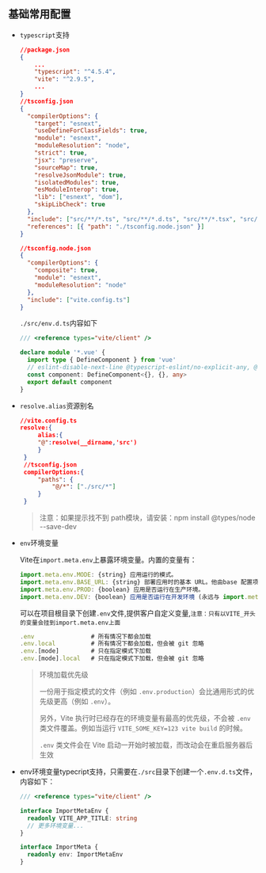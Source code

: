 ## 基础常用配置
 - `typescript`支持
   
   ```json
   //package.json
   {
       ...
       "typescript": "^4.5.4",
       "vite": "^2.9.5",
       ...
   }
   //tsconfig.json
   {
     "compilerOptions": {
       "target": "esnext",
       "useDefineForClassFields": true,
       "module": "esnext",
       "moduleResolution": "node",
       "strict": true,
       "jsx": "preserve",
       "sourceMap": true,
       "resolveJsonModule": true,
       "isolatedModules": true,
       "esModuleInterop": true,
       "lib": ["esnext", "dom"],
       "skipLibCheck": true
     },
     "include": ["src/**/*.ts", "src/**/*.d.ts", "src/**/*.tsx", "src/**/*.vue"],
     "references": [{ "path": "./tsconfig.node.json" }]
   }
   
   //tsconfig.node.json
   {
     "compilerOptions": {
       "composite": true,
       "module": "esnext",
       "moduleResolution": "node"
     },
     "include": ["vite.config.ts"]
   }
   ```
   
   `./src/env.d.ts`内容如下
   
   ```ts
   /// <reference types="vite/client" />
   
   declare module '*.vue' {
     import type { DefineComponent } from 'vue'
     // eslint-disable-next-line @typescript-eslint/no-explicit-any, @typescript-eslint/ban-types
     const component: DefineComponent<{}, {}, any>
     export default component
   }
   ```
   
   
   
 - `resolve.alias`资源别名
   
   ```json
   //vite.config.ts
   resolve:{
        alias:{
        "@":resolve(__dirname,'src')
        }
    }
    //tsconfig.json
    compilerOptions:{
        "paths": {
            "@/*": ["./src/*"]
        }
    }
   ```

   > 注意：如果提示找不到 path模块，请安装：npm install @types/node --save-dev
   
- `env`环境变量

   Vite在`import.meta.env`上暴露环境变量。内置的变量有：
  
  ```js
  import.meta.env.MODE: {string} 应用运行的模式。
  import.meta.env.BASE_URL: {string} 部署应用时的基本 URL。他由base 配置项决定。
  import.meta.env.PROD: {boolean} 应用是否运行在生产环境。
  import.meta.env.DEV: {boolean} 应用是否运行在开发环境 (永远与 import.meta.env.PROD相反)。
  ```
  
  
  
  可以在项目根目录下创建`.env`文件,提供客户自定义变量,`注意：只有以VITE_开头的变量会挂到import.meta.env上面`
  
  ```js
  .env                # 所有情况下都会加载
  .env.local          # 所有情况下都会加载，但会被 git 忽略
  .env.[mode]         # 只在指定模式下加载
  .env.[mode].local   # 只在指定模式下加载，但会被 git 忽略
  ```
  
  > 环境加载优先级
  >
  > 一份用于指定模式的文件（例如 `.env.production`）会比通用形式的优先级更高（例如 `.env`）。
  >
  > 另外，Vite 执行时已经存在的环境变量有最高的优先级，不会被 `.env` 类文件覆盖。例如当运行 `VITE_SOME_KEY=123 vite build` 的时候。
  >
  > `.env` 类文件会在 Vite 启动一开始时被加载，而改动会在重启服务器后生效

- env环境变量typecript支持，只需要在`./src`目录下创建一个`.env.d.ts`文件，内容如下：

  ```ts
  /// <reference types="vite/client" />
  
  interface ImportMetaEnv {
    readonly VITE_APP_TITLE: string
    // 更多环境变量...
  }
  
  interface ImportMeta {
    readonly env: ImportMetaEnv
  }
  ```

  

  